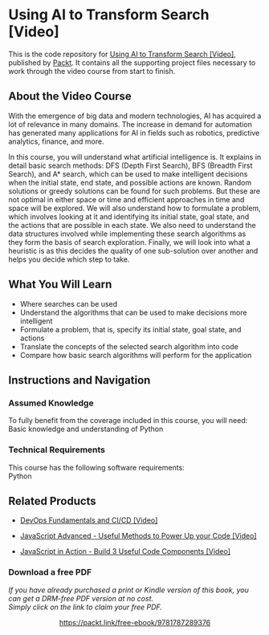 # Using AI to Transform Search [Video]
This is the code repository for [Using AI to Transform Search [Video]](https://www.packtpub.com/big-data-and-business-intelligence/using-ai-transform-search-video?utm_source=github&utm_medium=repository&utm_campaign=9781787289376), published by [Packt](https://www.packtpub.com/?utm_source=github). It contains all the supporting project files necessary to work through the video course from start to finish.
## About the Video Course
With the emergence of big data and modern technologies, AI has acquired a lot of relevance in many domains. The increase in demand for automation has generated many applications for AI in fields such as robotics, predictive analytics, finance, and more.

In this course, you will understand what artificial intelligence is. It explains in detail basic search methods: DFS (Depth First Search), BFS (Breadth First Search), and A* search, which can be used to make intelligent decisions when the initial state, end state, and possible actions are known. Random solutions or greedy solutions can be found for such problems. But these are not optimal in either space or time and efficient approaches in time and space will be explored. We will also understand how to formulate a problem, which involves looking at it and identifying its initial state, goal state, and the actions that are possible in each state. We also need to understand the data structures involved while implementing these search algorithms as they form the basis of search exploration. Finally, we will look into what a heuristic is as this decides the quality of one sub-solution over another and helps you decide which step to take.

<H2>What You Will Learn</H2>
<DIV class=book-info-will-learn-text>
<UL>
<LI>Where searches can be used 
<LI>Understand the algorithms that can be used to make decisions more intelligent 
<LI>Formulate a problem, that is, specify its initial state, goal state, and actions 
<LI>Translate the concepts of the selected search algorithm into code 
<LI>Compare how basic search algorithms will perform for the application </LI></UL></DIV>

## Instructions and Navigation
### Assumed Knowledge
To fully benefit from the coverage included in this course, you will need:<br/>
Basic knowledge and understanding of Python
### Technical Requirements
This course has the following software requirements:<br/>
Python

## Related Products
* [DevOps Fundamentals and CI/CD [Video]](https://www.packtpub.com/virtualization-and-cloud/devops-fundamentals-and-cicd-video?utm_source=github&utm_medium=repository&utm_campaign=9781789347661)

* [JavaScript Advanced - Useful Methods to Power Up your Code [Video]](https://www.packtpub.com/application-development/javascript-advanced-useful-methods-power-your-code-video?utm_source=github&utm_medium=repository&utm_campaign=9781838826987)

* [JavaScript in Action - Build 3 Useful Code Components [Video]](https://www.packtpub.com/application-development/javascript-action-build-3-useful-code-components-video?utm_source=github&utm_medium=repository&utm_campaign=9781838828608)

### Download a free PDF

 <i>If you have already purchased a print or Kindle version of this book, you can get a DRM-free PDF version at no cost.<br>Simply click on the link to claim your free PDF.</i>
<p align="center"> <a href="https://packt.link/free-ebook/9781787289376">https://packt.link/free-ebook/9781787289376 </a> </p>